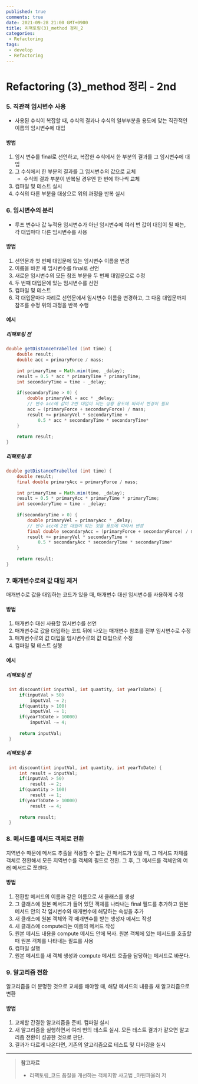 ```yaml
---
published: true
comments: true
date: 2021-09-28 21:00 GMT+0900
title: 리팩토링(3)_method 정리_2
categories:
 - Refactoring
tags:
 - develop
 - Refactoring
---
```


# Refactoring (3)_method 정리 - 2nd

### 5. 직관적 임시변수 사용

* 사용된 수식이 복잡할 때, 수식의 결과나 수식의 일부부분을 용도에 맞는 직관적인 이름의 임시변수에 대입



#### 방법

1. 임시 변수를 final로 선언하고, 복잡한 수식에서 한 부분의 결과를 그 임시변수에 대입
2. 그 수식에서 한 부분의 결과를 그 임시변수의 값으로 교체
   * 수식의 결과 부분이 반복될 경우엔 한 번에 하나씩 교체
3. 컴파일 및 테스트 실시
4. 수식의 다른 부분을 대상으로 위의 과정을 반복 실시



### 6. 임시변수의 분리

* 루프 변수나 값 누적용 임시변수가 아닌 임시변수에 여러 번 값이 대입이 될 때는, 
  각 대입마다 다른 임시변수를 사용



#### 방법

1. 선언문과 첫 번째 대입문에 있는 임시변수 이름을 변경
2. 이름을 바꾼 새 임시변수를 final로 선언
3. 새로운 임시변수의 모든 참조 부분을 두 번째 대입문으로 수정
4. 두 번째 대입문에 있는 임시변수를 선언
5. 컴파일 및 테스트
6. 각 대입문마다 차례로 선언문에서 임시변수 이름을 변경하고, 그 다음 대입문까지 참조를 수정 
   위의 과정을 반복 수행



#### 예시

##### 리팩토링 전

```java
double getDistanceTrabelled (int time) {
	double result;
	double acc = primaryForce / mass;
	
	int primaryTime = Math.min(time, _dalay);
	result = 0.5 * acc * primaryTime * primaryTime;
	int secondaryTime = time - _delay;
	
	if(secondaryTime > 0) {
		double primaryVel = acc * _delay;
        // 변수 acc에 값이 2번 대입이 되는 상황 용도에 따라서 변경이 필요
		acc = (primaryForce + secondaryForce) / mass;
		result += primaryVel * secondaryTime + 
			0.5 * acc * secondaryTime * secondaryTime*
	}
	
	return result;
}
```



##### 리팩토링 후

```java
double getDistanceTrabelled (int time) {
	double result;
	final double primaryAcc = primaryForce / mass;
	
	int primaryTime = Math.min(time, _dalay);
	result = 0.5 * primaryAcc * primaryTime * primaryTime;
	int secondaryTime = time - _delay;
	
	if(secondaryTime > 0) {
		double primaryVel = primaryAcc * _delay;
        // 변수 acc에 2번 대입이 되는 것을 용도에 따라서 변경
		final double secondaryAcc = (primaryForce + secondaryForce) / mass;
		result += primaryVel * secondaryTime + 
			0.5 * secondaryAcc * secondaryTime * secondaryTime*
	}
	
	return result;
}
```



### 7. 매개변수로의 값 대입 제거

매개변수로 값을 대입하는 코드가 있을 때, 매개변수 대신 임시변수를 사용하게 수정



#### 방법

1. 매개변수 대신 사용할 임시변수를 선언
2. 매개변수로 값을 대입하는 코드 뒤에 나오는 매개변수 참조를 전부 임시변수로 수정
3. 매개변수로의 값 대입을 임시변수로의 값 대입으로 수정
4. 컴파일 및 테스트 실행



#### 예시

##### 리팩토링 전

```c++
 int discount(int inputVal, int quantity, int yearToDate) {
     if(inputVal > 50)
         inputVal -= 2;
     if(quantity > 100)
         inputVal -= 1;
     if(yearToDate > 10000)
         inputVal -= 4;
     
     return inputVal;
 }
```



##### 리팩토링 후

```c++
 int discount(int inputVal, int quantity, int yearToDate) {
     int result = inputVal;
     if(inputVal > 50)
         result -= 2;
     if(quantity > 100)
         result -= 1;
     if(yearToDate > 10000)
         result -= 4;
     
     return result;
 }
```



### 8. 메서드를 메서드 객체로 전환

지역변수 때문에 메서드 추출을 적용할 수 없는 긴 매서드가 있을 때,
그 메서드 자체를 객체로 전환해서 모든 지역변수를 객체의 필드로 전환. 
그 후,  그 메서드를 객체안의 여러 메서드로 쪼갠다.



#### 방법

1. 전환할 메서드의 이름과 같은 이름으로 새 클래스를 생성
2. 그 클래스에 원본 메서드가 들어 있던 객체를 나타내는  final 필드를 추가하고 
   원본 메서드 안의 각 임시변수와 매개변수에 해당하는 속성을 추가
3. 새 클래스에 원본 객체와 각 매개변수를 받는 생성자 메서드 작성
4. 새 클래스에 compute라는 이름의 메서드 작성
5. 원본 메서드 내용을 compute 메서드 안에 복사. 원본 객체에 있는 메서드를 호출할 때 원본 객체를 나타내는 필드를 사용
6. 컴파일 실행
7. 원본 메서드를 새 객체 생성과 compute 메서드 호출을 담당하는 메서드로 바꾼다.



### 9. 알고리즘 전환

알고리즘을 더 분명한 것으로 교체를 해야할 때, 해당 메서드의 내용을 새 알고리즘으로 변환



#### 방법

1. 교체할 간결한 알고리즘을 준비. 컴파일 실시
2. 새 알고리즘을 실행하면서 여러 번의 테스트 실시. 
   모든 테스트 결과가 같으면 알고리즘 전환이 성공한 것으로 판단.
3. 결과가 다르게 나온다면, 기존의 알고리즘으로 테스트 및 디버깅을 실시



------

> **참고자료**
>
> - 리팩토링_코드 품질을 개선하는 객체지향 사고법 _마틴파울러 저

